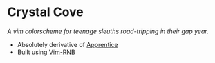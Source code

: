 # Crystal Cove

_A vim colorscheme for teenage sleuths road-tripping in their gap year._

- Absolutely derivative of [Apprentice](https://github.com/romainl/Apprentice)
- Built using [Vim-RNB](https://github.com/romainl/vim-rnb)
